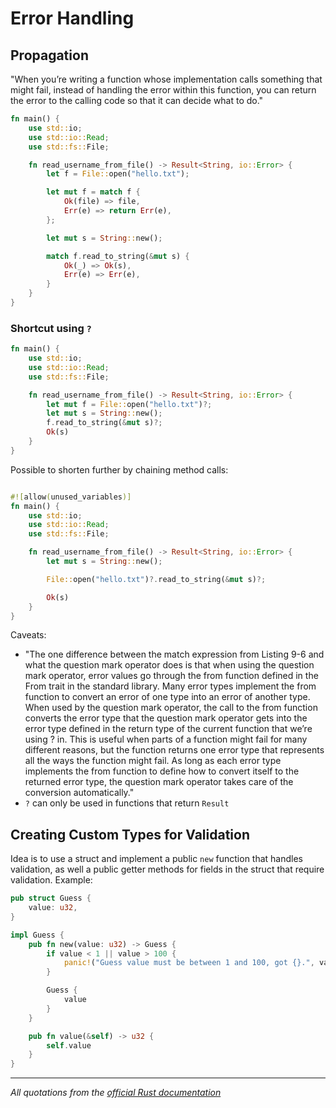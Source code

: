# Error Handling
## Propagation

"When you’re writing a function whose implementation calls something that might fail, instead of handling the error within this function, you can return the error to the calling code so that it can decide what to do."
```rust
fn main() {
    use std::io;
    use std::io::Read;
    use std::fs::File;

    fn read_username_from_file() -> Result<String, io::Error> {
        let f = File::open("hello.txt");

        let mut f = match f {
            Ok(file) => file,
            Err(e) => return Err(e),
        };

        let mut s = String::new();

        match f.read_to_string(&mut s) {
            Ok(_) => Ok(s),
            Err(e) => Err(e),
        }
    }
}
```

### Shortcut using `?`
```rust
fn main() {
    use std::io;
    use std::io::Read;
    use std::fs::File;

    fn read_username_from_file() -> Result<String, io::Error> {
        let mut f = File::open("hello.txt")?;
        let mut s = String::new();
        f.read_to_string(&mut s)?;
        Ok(s)
    }
}
```

Possible to shorten further by chaining method calls:

```rust

#![allow(unused_variables)]
fn main() {
    use std::io;
    use std::io::Read;
    use std::fs::File;

    fn read_username_from_file() -> Result<String, io::Error> {
        let mut s = String::new();

        File::open("hello.txt")?.read_to_string(&mut s)?;

        Ok(s)
    }
}
```

Caveats:

- "The one difference between the match expression from Listing 9-6 and what the question mark operator does is that when using the question mark operator, error values go through the from function defined in the From trait in the standard library. Many error types implement the from function to convert an error of one type into an error of another type. When used by the question mark operator, the call to the from function converts the error type that the question mark operator gets into the error type defined in the return type of the current function that we’re using ? in. This is useful when parts of a function might fail for many different reasons, but the function returns one error type that represents all the ways the function might fail. As long as each error type implements the from function to define how to convert itself to the returned error type, the question mark operator takes care of the conversion automatically."
- `?` can only be used in functions that return `Result`

## Creating Custom Types for Validation

Idea is to use a struct and implement a public `new` function that handles validation, as well a public getter methods for fields in the struct that require validation. Example:

```rust
pub struct Guess {
    value: u32,
}

impl Guess {
    pub fn new(value: u32) -> Guess {
        if value < 1 || value > 100 {
            panic!("Guess value must be between 1 and 100, got {}.", value);
        }

        Guess {
            value
        }
    }

    pub fn value(&self) -> u32 {
        self.value
    }
}
```

---
_All quotations from the [official Rust documentation](https://doc.rust-lang.org/stable/book/second-edition/ch09-02-recoverable-errors-with-result.html)_